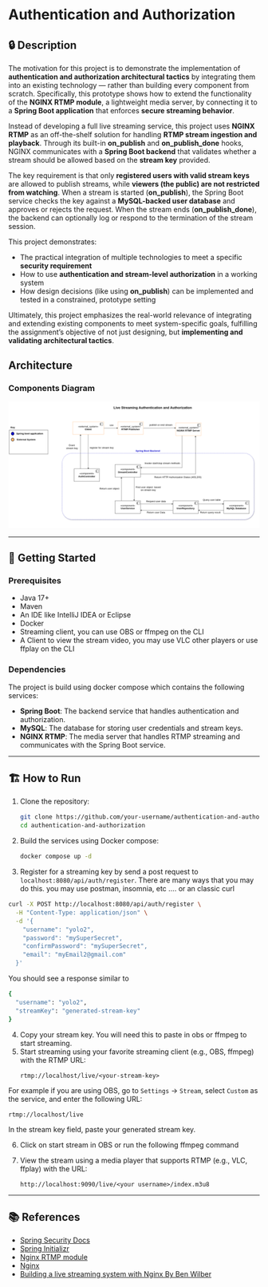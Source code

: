 # Authentication and Authorization

## 🔒 Description

The motivation for this project is to demonstrate the implementation of **authentication and authorization architectural tactics** by integrating them into an existing technology — rather than building every component from scratch. Specifically, this prototype shows how to extend the functionality of the **NGINX RTMP module**, a lightweight media server, by connecting it to a **Spring Boot application** that enforces **secure streaming behavior**.

Instead of developing a full live streaming service, this project uses **NGINX RTMP** as an off-the-shelf solution for handling **RTMP stream ingestion and playback**. Through its built-in **on_publish** and **on_publish_done** hooks, NGINX communicates with a **Spring Boot backend** that validates whether a stream should be allowed based on the **stream key** provided.

The key requirement is that only **registered users with valid stream keys** are allowed to publish streams, while **viewers (the public) are not restricted from watching**. When a stream is started (**on_publish**), the Spring Boot service checks the key against a **MySQL-backed user database** and approves or rejects the request. When the stream ends (**on_publish_done**), the backend can optionally log or respond to the termination of the stream session.

This project demonstrates:

- The practical integration of multiple technologies to meet a specific **security requirement**
- How to use **authentication and stream-level authorization** in a working system
- How design decisions (like using **on_publish**) can be implemented and tested in a constrained, prototype setting

Ultimately, this project emphasizes the real-world relevance of integrating and extending existing components to meet system-specific goals, fulfilling the assignment’s objective of not just designing, but **implementing and validating architectural tactics**.

## Architecture

### Components Diagram
![livestreamingarch.png](./images/livestreamingarch.png)


---

## 🚀 Getting Started

### Prerequisites

- Java 17+
- Maven
- An IDE like IntelliJ IDEA or Eclipse
- Docker
- Streaming client, you can use OBS or ffmpeg on the CLI
- A Client to view the stream video, you may use VLC other players or use ffplay on the CLI

### Dependencies

The project is build using docker compose which contains the following services:
- **Spring Boot**: The backend service that handles authentication and authorization.
- **MySQL**: The database for storing user credentials and stream keys.
- **NGINX RTMP**: The media server that handles RTMP streaming and communicates with the Spring Boot service.
---

## 🏗️ How to Run

1. Clone the repository:

   ```bash
   git clone https://github.com/your-username/authentication-and-authorization.git
   cd authentication-and-authorization
   ```

2. Build the services using Docker compose:

   ```bash
   docker compose up -d
   ```

3. Register for a streaming key by send a post request to `localhost:8080/api/auth/register`.  There are many ways that you may do this.
you may use postman, insomnia, etc .... or an classic curl
```bash
curl -X POST http://localhost:8080/api/auth/register \
  -H "Content-Type: application/json" \
  -d '{
    "username": "yolo2",
    "password": "mySuperSecret",
    "confirmPassword": "mySuperSecret",
    "email": "myEmail2@gmail.com"
  }'
```

You should see a response similar to
```bash
{
  "username": "yolo2",
  "streamKey": "generated-stream-key"
}
```

4. Copy your stream key. You will need this to paste in obs or ffmpeg to start streaming.
5. Start streaming using your favorite streaming client (e.g., OBS, ffmpeg) with the RTMP URL:
   ```
   rtmp://localhost/live/<your-stream-key>
   ```
 For example if you are using OBS, go to `Settings` -> `Stream`, select `Custom` as the service, and enter the following URL:
   ```
   rtmp://localhost/live
   ```
   In the stream key field, paste your generated stream key.  

6. Click on start stream in OBS or run the following ffmpeg command 

   
7. View the stream using a media player that supports RTMP (e.g., VLC, ffplay) with the URL:
   ```
   http://localhost:9090/live/<your username>/index.m3u8
   ```
---

[//]: # ()
[//]: # (## 👥 User Roles)

[//]: # ()
[//]: # (The system defines multiple users with different access rights:)

[//]: # ()
[//]: # (| Username | Password   | Role         |)

[//]: # (| -------- | ---------- | ------------ |)

[//]: # (| `admin`  | `admin123` | `ROLE_ADMIN` |)

[//]: # (| `user`   | `user123`  | `ROLE_USER`  |)

[//]: # ()
[//]: # (---)

[//]: # ()
[//]: # (## 🔐 Role-Based Access Control)

[//]: # ()
[//]: # (Example access rules:)

[//]: # ()
[//]: # (- `/api/public` – Accessible to everyone &#40;no authentication required&#41;)

[//]: # (- `/api/user` – Requires `ROLE_USER` or higher)

[//]: # (- `/api/admin` – Requires `ROLE_ADMIN`)

[//]: # ()
[//]: # (These are configured using Spring Security's role-based annotations or HTTP security configuration.)

[//]: # ()
[//]: # (---)

[//]: # ()
[//]: # (## 🛡️ Security Tactics Demonstrated)

[//]: # ()
[//]: # (- **Authentication**: Verifying user identity using HTTP Basic Authentication with username/password)

[//]: # (- **Authorization**: Controlling access based on user roles using Spring Security's RBAC)

[//]: # (- **Role-Based Access Control &#40;RBAC&#41;**: Different endpoints require different role levels)

[//]: # (- **Password Encoding**: User passwords are securely encoded using BCrypt)

[//]: # ()
[//]: # (## 🔍 API Endpoints)

[//]: # ()
[//]: # (| Endpoint | Authentication Required | Authorized Roles | Description |)

[//]: # (|----------|------------------------|------------------|-------------|)

[//]: # (| `GET /api/public` | ❌ No | Everyone | Public information accessible to all |)

[//]: # (| `GET /api/user` | ✅ Yes | USER, ADMIN | User-level protected resources |)

[//]: # (| `GET /api/admin` | ✅ Yes | ADMIN only | Admin-only protected resources |)

[//]: # (| `GET /api/status` | ✅ Yes | USER, ADMIN | Authentication status information |)

[//]: # ()
[//]: # (## 🧪 Testing)

[//]: # ()
[//]: # (Run the test suite to verify authentication and authorization:)

[//]: # ()
[//]: # (```bash)

[//]: # (mvn test)

[//]: # (```)

[//]: # ()
[//]: # (The tests verify:)

[//]: # ()
[//]: # (- Public endpoints are accessible without authentication)

[//]: # (- Protected endpoints require valid credentials)

[//]: # (- Role-based access control works correctly)

[//]: # (- Admin endpoints reject non-admin users)

## 📚 References

- [Spring Security Docs](https://docs.spring.io/spring-security/site/docs/current/reference/html5/)
- [Spring Initializr](https://start.spring.io)
- [Nginx RTMP module](https://github.com/mannyamorim/nginx-rtmp-module)
- [Nginx](https://docs.nginx.com/)
- [Building a live streaming system with Nginx By Ben Wilber](https://benwilber.github.io/nginx/rtmp/live/video/streaming/2018/03/25/building-a-live-video-streaming-website-part-1-start-streaming.html)
